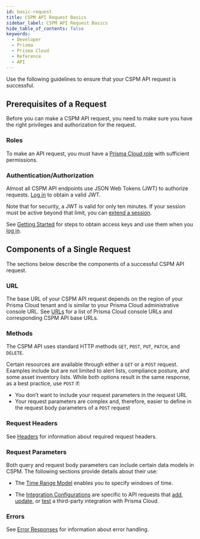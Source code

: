 ```yaml
---
id: basic-request
title: CSPM API Request Basics
sidebar_label: CSPM API Request Basics
hide_table_of_contents: false
keywords:
  - Developer
  - Prisma
  - Prisma Cloud
  - Reference
  - API
---
```



Use the following guidelines to ensure that your CSPM API request is successful.

## Prerequisites of a Request

Before you can make a CSPM API request, you need to make sure you have the right privileges and authorization for the request.

### Roles

To make an API request, you must have a [Prisma Cloud role](https://docs.paloaltonetworks.com/prisma/prisma-cloud/prisma-cloud-admin/manage-prisma-cloud-administrators/prisma-cloud-administrator-roles.html) with sufficient permissions.

### Authentication/Authorization

Almost all CSPM API endpoints use JSON Web Tokens (JWT) to authorize requests.
[Log in](/api/cloud/cspm/login#operation/app-login) to obtain a valid JWT.

Note that for security, a JWT is valid for only ten minutes. If your session must be active beyond that limit, you can [extend a session](/api/cloud/cspm/login#operation/extend-session).

See [Getting Started](/docs/cloud/cspm/cspm-gs) for steps to obtain access keys and use them when you [log in](/api/cloud/cspm/login#operation/app-login).

## Components of a Single Request

The sections below describe the components of a successful CSPM API request.

### URL

The base URL of your CSPM API request depends on the region of your Prisma Cloud tenant and is similar to your Prisma Cloud administrative console URL. See [URLs](/api/cloud/api-urls) for a list of Prisma Cloud console URLs and corresponding CSPM API base URLs.

### Methods

The CSPM API uses standard HTTP methods `GET`, `POST`, `PUT`, `PATCH`, and `DELETE`.

Certain resources are available through either a `GET` or a `POST` request. Examples include but are not limited to alert lists, compliance posture, and some asset inventory lists. While both options result in the same response, as a best practice, use `POST` if:

* You don’t want to include your request parameters in the request URL
* Your request parameters are complex and, therefore, easier to define in the request body parameters of a `POST` request

### Request Headers

See [Headers](/api/cloud/api-headers) for information about required request headers.

### Request Parameters

Both query and request body parameters can include certain data models in CSPM. The following sections provide details about their use:

* The [Time Range Model](/api/cloud/api-time-range-model) enables you to specify windows of time.

* The [Integration Configurations](/api/cloud/api-integration-config) are specific to API requests that [add](/api/cloud/cspm/integrations#operation/save-integration), [update](/api/cloud/cspm/integrations#operation/update-integration), or [test](/api/cloud/cspm/integrations#operation/test-integration) a third-party integration with Prisma Cloud.

### Errors

See [Error Responses](/api/cloud/api-errors) for information about error handling.
